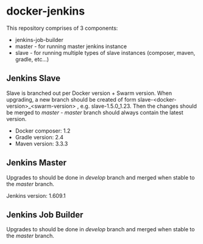 # docker-jenkins

This repository comprises of 3 components:
* jenkins-job-builder
* master - for running master jenkins instance
* slave - for running multiple types of slave instances (composer, maven, gradle, etc...)

## Jenkins Slave 

Slave is branched out per Docker version + Swarm version.
When upgrading, a new branch should be created of form slave-&lt;docker-version&gt;_&lt;swarm-version&gt; , e.g. slave-1.5.0_1.23.
Then the changes should be merged to _master_ - _master_ branch should always contain the latest version.

* Docker composer: 1.2
* Gradle version: 2.4
* Maven version: 3.3.3

## Jenkins Master 

Upgrades to should be done in _develop_ branch and merged when stable to the _master_ branch.

Jenkins version: 1.609.1

## Jenkins Job Builder

Upgrades to should be done in _develop_ branch and merged when stable to the _master_ branch.

